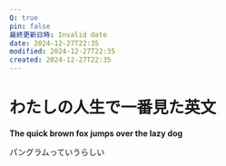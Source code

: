 ```yaml
---
Q: true
pin: false
最終更新日時: Invalid date
date: 2024-12-27T22:35
modified: 2024-12-27T22:35
created: 2024-12-27T22:35
---
```

# わたしの人生で一番見た英文

**The quick brown fox jumps over the lazy dog**

パングラムっていうらしい